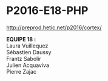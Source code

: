 P2016-E18-PHP
=============
http://preprod.hetic.net/p2016/cortex/

<b>EQUIPE 18 :</b><br/>
Laura Vuillequez<br/>
Sébastien Daussy<br/>
Frantz Sabolir<br/>
Julien Acquaviva<br/>
Pierre Zajac<br/>
